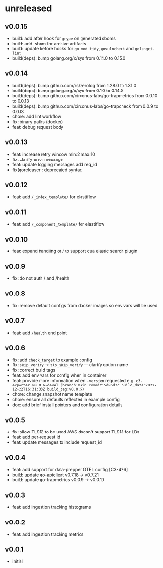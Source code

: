 # **unreleased**

## v0.0.15

* build: add after hook for `grype` on generated sboms
* build: add .sbom for archive artifacts
* build: update before hooks for `go mod tidy`, `govulncheck` and `golangci-lint`
* build(deps): bump golang.org/x/sys from 0.14.0 to 0.15.0

## v0.0.14

* build(deps): bump github.com/rs/zerolog from 1.28.0 to 1.31.0
* build(deps): bump golang.org/x/sys from 0.1.0 to 0.14.0
* build(deps): bump github.com/circonus-labs/go-trapmetrics from 0.0.10 to 0.0.13
* build(deps): bump github.com/circonus-labs/go-trapcheck from 0.0.9 to 0.0.13
* chore: add lint workflow
* fix: binary paths (docker)
* feat: debug request body

## v0.0.13

* feat: increase retry window min:2 max:10
* fix: clarify error message
* feat: update logging messages add req_id
* fix(goreleaser): deprecated syntax

## v0.0.12

* feat: add `/_index_template/` for elastiflow

## v0.0.11

* feat: add `/_component_template/` for elastiflow

## v0.0.10

* feat: expand handling of / to support cua elastic search plugin

## v0.0.9

* fix: do not auth / and /health

## v0.0.8

* fix: remove default configs from docker images so env vars will be used

## v0.0.7

* feat: add `/health` end point

## v0.0.6

* fix: add `check_target` to example config
* fix: `skip_verify` -> `tls_skip_verify` -- clarify option name
* fix: correct build tags
* feat: add env vars for config when in container
* feat: provide more information when `-version` requested e.g. `c3-exporter v0.0.6-devel (branch:main commit:5d85d3c build_date:2022-12-22T16:31:33Z build_tag:v0.0.5)`
* chore: change snapshot name template
* chore: ensure all defaults reflected in example config
* doc: add brief install pointers and configuration details

## v0.0.5

* fix: allow TLS12 to be used AWS doesn't support TLS13 for LBs
* feat: add per-request id
* feat: update messages to include request_id

## v0.0.4

* feat: add support for data-prepper OTEL config [C3-426]
* build: update go-apiclient v0.7.18 -> v0.7.21
* build: update go-trapmetrics v0.0.9 -> v0.0.10

## v0.0.3

* feat: add ingestion tracking histograms

## v0.0.2

* feat: add ingestion tracking metrics

## v0.0.1

* initial
